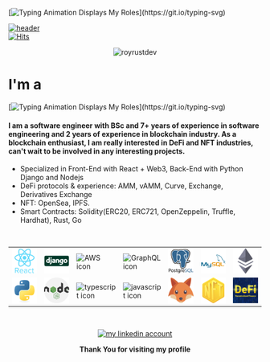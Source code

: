 [![Typing Animation Displays My Roles](https://readme-typing-svg.herokuapp.com?color=%2336BCF7&lines=Hello,+I'm+Michael;Welcome+to+my+Github+profile;)](https://git.io/typing-svg)

<p dir="auto"><a target="_blank" rel="noopener noreferrer" href="https://camo.githubusercontent.com/8a61a9a5d406bb9f404d40cadc0a89a1a3481758af0174d3b393c359e3fe8f76/68747470733a2f2f63617073756c652d72656e6465722e76657263656c2e6170702f6170693f747970653d7761766526636f6c6f723d74696d654175746f266865696768743d3330302673656374696f6e3d68656164657226746578743d57656c636f6d652126646573633d49253230616d253230416c616e2532304d617274696e657a26666f6e7453697a653d393026616e696d6174696f6e3d66616465496e26666f6e74416c69676e593d33382664657363416c69676e3d35372664657363416c69676e593d3535266465736353697a653d3330"><img src="https://camo.githubusercontent.com/8a61a9a5d406bb9f404d40cadc0a89a1a3481758af0174d3b393c359e3fe8f76/68747470733a2f2f63617073756c652d72656e6465722e76657263656c2e6170702f6170693f747970653d7761766526636f6c6f723d74696d654175746f266865696768743d3330302673656374696f6e3d68656164657226746578743d57656c636f6d652126646573633d49253230616d253230416c616e2532304d617274696e657a26666f6e7453697a653d393026616e696d6174696f6e3d66616465496e26666f6e74416c69676e593d33382664657363416c69676e3d35372664657363416c69676e593d3535266465736353697a653d3330" alt="header" data-canonical-src="https://capsule-render.vercel.app/api?type=wave&amp;color=timeAuto&amp;height=300&amp;section=header&amp;text=Welcome&amp;desc=to%20Michael&apos;s%20Github&amp;fontSize=90&amp;animation=fadeIn&amp;fontAlignY=38&amp;descAlign=57&amp;descAlignY=55&amp;descSize=30" style="max-width: 100%;"></a><br>
<a href="https://hits.seeyoufarm.com" rel="nofollow"><img src="https://camo.githubusercontent.com/b668e793232352e3c159e746bb5bf9a92f7c724245cee9076a9c358284c71552/68747470733a2f2f686974732e736565796f756661726d2e636f6d2f6170692f636f756e742f696e63722f62616467652e7376673f75726c3d68747470732533412532462532466769746875622e636f6d253246616c616e6d617274696e657a32342532466869742d636f756e74657226636f756e745f62673d253233353342324635267469746c655f62673d2532333535353535352669636f6e3d666c61746875622e7376672669636f6e5f636f6c6f723d253233453745374537267469746c653d4869747326656467655f666c61743d74727565" alt="Hits" data-canonical-src="https://hits.seeyoufarm.com/api/count/incr/badge.svg?url=https%3A%2F%2Fgithub.com%2Falanmartinez24%2Fhit-counter&amp;count_bg=%2353B2F5&amp;title_bg=%23555555&amp;icon=flathub.svg&amp;icon_color=%23E7E7E7&amp;title=Hits&amp;edge_flat=true" style="max-width: 100%;"></a></p>

<!-- Profile Views -->
<p align="center">
<img src="https://komarev.com/ghpvc/?username=royrustdev&label=Github%20Profile%20Views&color=blueviolet&style=flat-square" alt="royrustdev" />
<a href="https://twitter.com/royrustdev" target="_blank">
</a>
</p>

# I'm a

[![Typing Animation Displays My Roles](https://readme-typing-svg.herokuapp.com?color=%2336BCF7&lines=Fullstack+Engineer;With+Passionate+Interest+And;Experience+In+Blockchain+And+NFTs;)](https://git.io/typing-svg)
#### I am a software engineer with BSc and 7+ years of experience in software engineering and 2 years of experience in blockchain industry. As a blockchain enthusiast, I am really interested in DeFi and NFT industries, can't wait to be involved in any interesting projects.
- Specialized in Front-End with React + Web3, Back-End with Python Django and Nodejs
- DeFi protocols & experience: AMM, vAMM, Curve, Exchange, Derivatives Exchange
- NFT: OpenSea, IPFS.
- Smart Contracts: Solidity(ERC20, ERC721, OpenZeppelin, Truffle, Hardhat), Rust, Go

<br />
<!-- Skills as a table -->
<table>
<tr>
<td><img src="https://raw.githubusercontent.com/devicons/devicon/master/icons/react/react-original-wordmark.svg" alt="React icon" width="200" style="max-width: 100%;"/></td>
<td><img src="https://raw.githubusercontent.com/devicons/devicon/master/icons/django/django-original.svg" alt="Django" width="200" style="max-width: 100%;"/></td>
<td><img src="https://raw.githubusercontent.com/royrustdev/royrustdev/main/assets/icons/aws.svg" alt="AWS icon" width="200" style="max-width: 100%;"/></td>
<td><img src="https://www.vectorlogo.zone/logos/graphql/graphql-icon.svg" alt="GraphQL icon" width="200" style="max-width: 100%;"/></td>
<td><img src="https://raw.githubusercontent.com/devicons/devicon/master/icons/postgresql/postgresql-original-wordmark.svg" alt="PostgreSQL" width="200" style="max-width: 100%;"/></td>
<td><img src="https://raw.githubusercontent.com/devicons/devicon/master/icons/mysql/mysql-original-wordmark.svg" alt="MySQL" width="200" style="max-width: 100%;"/></td>
<td><img src="https://github.com/alanmartinez24/alanmartinez24/raw/main/icons/ethereum.png?raw=true" alt="Ethereum" width="200" style="max-width: 100%;"/></td>
</tr>
<tr>
<td><img src="https://raw.githubusercontent.com/devicons/devicon/master/icons/python/python-original.svg" alt="Python" width="200" style="max-width: 100%;"/></td>
<td><img src="https://github.com/alanmartinez24/alanmartinez24/raw/main/icons/nodejs.png?raw=true" alt="nodejs icon" width="200" style="max-width: 100%;"/></td>
<td><img src="https://raw.githubusercontent.com/royrustdev/royrustdev/main/assets/icons/ts.svg" alt="typescript icon" width="200" style="max-width: 100%;"/></td>
<td><img src="https://raw.githubusercontent.com/royrustdev/royrustdev/main/assets/icons/js.svg" alt="javascript icon" width="200" style="max-width: 100%;"/></td>
<td><img src="https://github.com/alanmartinez24/alanmartinez24/raw/main/icons/metamask.png?raw=true" alt="Metamask" width="200" style="max-width: 100%;"/></td>
<td><img src="https://github.com/alanmartinez24/alanmartinez24/raw/main/icons/nft.png?raw=true" alt="NFT" width="200" style="max-width: 100%;"/></td>
<td><img src="https://github.com/alanmartinez24/alanmartinez24/raw/main/icons/defi.png?raw=true" alt="DeFi" width="200" style="max-width: 100%;"/></td>
</tr>
</table>

<br />
<!-- Contact Section -->

<p align="center">
<a href="https://www.linkedin.com/in/michael-behn-293abb223/" target="_blank">
<img src="https://raw.githubusercontent.com/royrustdev/royrustdev/main/assets/icons/linkedin.svg" alt="my linkedin account" />
</a>
</p>

<p align="center"><b>Thank You for visiting my profile</b></p>


